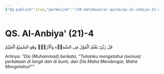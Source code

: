 ```yaml
---
{"dg-publish":true,"permalink":"/30-database/al-quran/qs-al-anbiya-21-4/"}
---
```



# QS. Al-Anbiya' (21)-4
قٰلَ رَبِّيْ يَعْلَمُ الْقَوْلَ فِى السَّمَاۤءِ وَالْاَرْضِۖ وَهُوَ السَّمِيْعُ الْعَلِيْمُ 

Artinya: *"Dia (Muhammad) berkata, “Tuhanku mengetahui (semua) perkataan di langit dan di bumi, dan Dia Maha Mendengar, Maha Mengetahui!”"*
